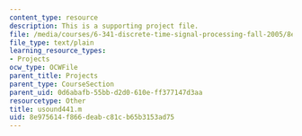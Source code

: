 ```yaml
---
content_type: resource
description: This is a supporting project file.
file: /media/courses/6-341-discrete-time-signal-processing-fall-2005/8e975614f866deabc81cb65b3153ad75_usound441.m
file_type: text/plain
learning_resource_types:
- Projects
ocw_type: OCWFile
parent_title: Projects
parent_type: CourseSection
parent_uid: 0d6abafb-55bb-d2d0-610e-ff377147d3aa
resourcetype: Other
title: usound441.m
uid: 8e975614-f866-deab-c81c-b65b3153ad75
---
```

